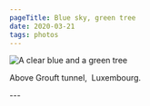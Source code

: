```yaml
---
pageTitle: Blue sky, green tree
date: 2020-03-21
tags: photos
---
```

<p><img src="/assets/images/20200319_171259.jpg" alt="A clear blue and a green tree" /></p>
<p>Above Grouft tunnel,  Luxembourg.</p>
---

